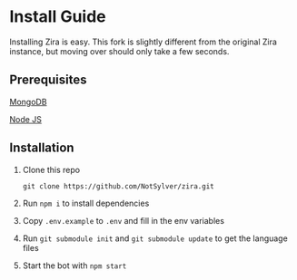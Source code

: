 # Install Guide

Installing Zira is easy. This fork is slightly different from the original Zira instance, but moving over should only take a few seconds.

## Prerequisites

[MongoDB](https://www.mongodb.com/)

[Node JS](https://nodejs.org)

## Installation

1. Clone this repo

    ```
    git clone https://github.com/NotSylver/zira.git
    ```

2. Run `npm i` to install dependencies

3. Copy `.env.example` to `.env` and fill in the env variables

4. Run `git submodule init` and `git submodule update` to get the language files

5. Start the bot with `npm start`
